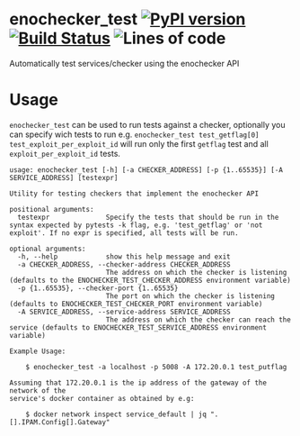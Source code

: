 # enochecker_test [![PyPI version](https://badge.fury.io/py/enochecker-test.svg)](https://pypi.org/project/enochecker-test) [![Build Status](https://github.com/enowars/enochecker_test/actions/workflows/pythonapp.yml/badge.svg?branch=main)](https://github.com/enowars/enochecker_test/actions/workflows/pythonapp.yml) ![Lines of code](https://tokei.rs/b1/github/enowars/enochecker_test)
Automatically test services/checker using the enochecker API

# Usage
`enochecker_test` can be used to run tests against a checker, optionally you can specify wich tests to run e.g. `enochecker_test test_getflag[0] test_exploit_per_exploit_id` will run only the first `getflag` test and all `exploit_per_exploit_id` tests.

```
usage: enochecker_test [-h] [-a CHECKER_ADDRESS] [-p {1..65535}] [-A SERVICE_ADDRESS] [testexpr]

Utility for testing checkers that implement the enochecker API

positional arguments:
  testexpr              Specify the tests that should be run in the syntax expected by pytests -k flag, e.g. 'test_getflag' or 'not exploit'. If no expr is specified, all tests will be run.

optional arguments:
  -h, --help            show this help message and exit
  -a CHECKER_ADDRESS, --checker-address CHECKER_ADDRESS
                        The address on which the checker is listening (defaults to the ENOCHECKER_TEST_CHECKER_ADDRESS environment variable)
  -p {1..65535}, --checker-port {1..65535}
                        The port on which the checker is listening (defaults to ENOCHECKER_TEST_CHECKER_PORT environment variable)
  -A SERVICE_ADDRESS, --service-address SERVICE_ADDRESS
                        The address on which the checker can reach the service (defaults to ENOCHECKER_TEST_SERVICE_ADDRESS environment variable)

Example Usage:

    $ enochecker_test -a localhost -p 5008 -A 172.20.0.1 test_putflag

Assuming that 172.20.0.1 is the ip address of the gateway of the network of the
service's docker container as obtained by e.g:

    $ docker network inspect service_default | jq ".[].IPAM.Config[].Gateway"
```
